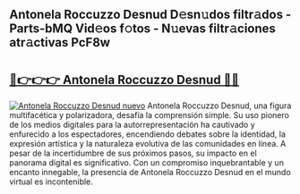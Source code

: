 ## Antonela Roccuzzo Desnud D𝚎sn𝚞dos filtr𝚊dos - Parts-bMQ Vid𝚎os f𝚘tos - N𝚞evas filtr𝚊ciones atr𝚊ctivas PcF8w

# <h2><a href="http://mb7p4m.tromn.icu/?c=Antonela+Roccuzzo+Desnud">🔗👉👉👉 Antonela Roccuzzo Desnud 🔗🔗</a></h2>

[![Antonela Roccuzzo Desnud nuevo](https://i.imgur.com/pEAQMta.gif)](http://mb7p4m.tromn.icu/?c=Antonela+Roccuzzo+Desnud)
Antonela Roccuzzo Desnud, una figura multifacética y polarizadora, desafía la comprensión simple. Su uso pionero de los medios digitales para la autorrepresentación ha cautivado y enfurecido a los espectadores, encendiendo debates sobre la identidad, la expresión artística y la naturaleza evolutiva de las comunidades en línea. A pesar de la incertidumbre de sus próximos pasos, su impacto en el panorama digital es significativo. Con un compromiso inquebrantable y un encanto innegable, la presencia de Antonela Roccuzzo Desnud en el mundo virtual es incontenible.
